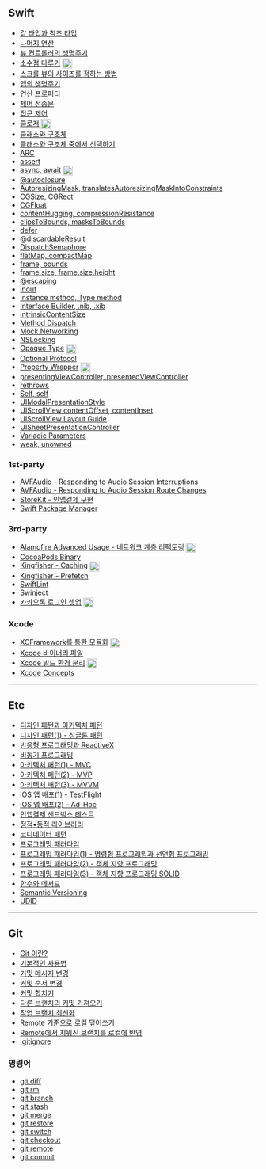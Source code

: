 ##  Swift
- [값 타입과 참조 타입](Swift/call-by-value-reference.md)
- [나머지 연산](Swift/remainder.md)
- [뷰 컨트롤러의 생명주기](./Swift/uiviewcontroller-life-cycle.md)
- [소수점 다루기](https://jaeyoungan.medium.com/swift-%EC%86%8C%EC%88%98%EC%A0%90-%EB%8B%A4%EB%A3%A8%EA%B8%B0-cd78cf00f937) <img src="https://user-images.githubusercontent.com/61190690/167519208-27bbbfbe-700f-49d3-a517-579cca72817b.png" width="20" align="center">
- [스크롤 뷰의 사이즈를 정하는 방법](Swift/uiscrollview-size.md)
- [앱의 생명주기](Swift/app-life-cycle.md)
- [연산 프로퍼티](Swift/computed-properties.md)
- [제어 전송문](Swift/control-transfer-statements.md)
- [접근 제어](Swift/access-control.md)
- [클로저](https://fromdave.medium.com/closure-5884c4652479) <img src="https://user-images.githubusercontent.com/61190690/167519208-27bbbfbe-700f-49d3-a517-579cca72817b.png" width="20" align="center">
- [클래스와 구조체](./Swift/struct-class.md)
- [클래스와 구조체 중에서 선택하기](./Swift/struct-class-choosing.md)
- [ARC](Swift/arc.md)
- [assert](Swift/assert.md)
- [async, await](https://jaeyoungan.medium.com/swift-async-await-f6e812fa2517) <img src="https://user-images.githubusercontent.com/61190690/167519208-27bbbfbe-700f-49d3-a517-579cca72817b.png" width="20" align="center">
- [@autoclosure](Swift/autoclosure.md)
- [AutoresizingMask, translatesAutoresizingMaskIntoConstraints](./Swift/autoresizingMask.md)
- [CGSize, CGRect](Swift/cgsize-cgrect.md)
- [CGFloat](Swift/cgfloat.md)
- [contentHugging, compressionResistance](Swift/content-hugging%2C%20compression-resistance.md)
- [clipsToBounds, masksToBounds](Swift/clips-to-bounds%2C%20masks-to-bounds.md)
- [defer](Swift/defer.md)
- [@discardableResult](Swift/discardable-result.md)
- [DispatchSemaphore](Swift/Concurrency/dispatch-semaphore.md)
- [flatMap, compactMap](Swift/flat-map%2C%20compact-map.md)
- [frame, bounds](Swift/frame%2C%20bounds.md)
- [frame.size, frame.size.height](Swift/frame-size-height%2C%20frame-height.md)
- [@escaping](Swift/escaping-closure.md)
- [inout](Swift/inout.md)
- [Instance method, Type method](Swift/instance-type-method.md)
- [Interface Builder, .nib, .xib](Swift/interface-builder-nib-xib.md)
- [intrinsicContentSize](Swift/intrinsic-content-size.md)
- [Method Dispatch](Swift/method-dispatch.md)
- [Mock Networking](Swift/Test/mock-networking.md)
- [NSLocking](Swift/Concurrency/nslocking.md)
- [Opaque Type](https://jaeyoungan.medium.com/swift-opaque-type-c86a2a4b2e6) <img src="https://user-images.githubusercontent.com/61190690/167519208-27bbbfbe-700f-49d3-a517-579cca72817b.png" width="20" align="center">
- [Optional Protocol](./Swift/optional-protocol.md)
- [Property Wrapper](https://fromdave.medium.com/property-wrapper-86a9eeb4c7) <img src="https://user-images.githubusercontent.com/61190690/167519208-27bbbfbe-700f-49d3-a517-579cca72817b.png" width="20" align="center"> 
- [presentingViewController, presentedViewController](Swift/presenting%2C%20presented.md)
- [rethrows](Swift/rethrows.md)
- [Self, self](Swift/self.md)
- [UIModalPresentationStyle](Swift/uimodalpresentationstyle.md)
- [UIScrollView contentOffset, contentInset](Swift/content-offset%2C%20content-inset.md)
- [UIScrollView Layout Guide](Swift/uiscrollview-layout-guide.md)
- [UISheetPresentationController](Swift/uisheetpresentationcontroller.md)
- [Variadic Parameters](Swift/variadic-parameters.md)
- [weak, unowned](Swift/weak-unowned-reference.md)

### 1st-party
- [AVFAudio - Responding to Audio Session Interruptions](./Swift/1st-party/avfaudio-responding-to-audio-session-interruptions.md)
- [AVFAudio - Responding to Audio Session Route Changes](./Swift/1st-party/avfaudio-responding-to-audio-session-route-changes.md)
- [StoreKit - 인앱결제 구현](./Swift/1st-party/StoreKit/storekit.md)
- [Swift Package Manager](./Swift/1st-party/SPM/spm.md)

### 3rd-party
- [Alamofire Advanced Usage - 네트워크 계층 리팩토링](https://fromdave.medium.com/alamofire-%ED%99%9C%EC%9A%A9%EA%B8%B0-8bf5274fbaf) <img src="https://user-images.githubusercontent.com/61190690/167519208-27bbbfbe-700f-49d3-a517-579cca72817b.png" width="20" align="center"> 
- [CocoaPods Binary](./Swift/3rd-party/cocoapods-binary.md)
- [Kingfisher - Caching](https://medium.com/@jaeyoungan/kingfisher-1-%EC%BA%90%EC%8B%B1-c45a54505d22) <img src="https://user-images.githubusercontent.com/61190690/167519208-27bbbfbe-700f-49d3-a517-579cca72817b.png" width="20" align="center"> 
- [Kingfisher - Prefetch](Swift/3rd-party/kingfisher-prefetch.md)
- [SwiftLint](Swift/3rd-party/swiftlint.md)
- [Swinject](Swift/3rd-party/swinject.md)
- [카카오톡 로그인 셋업](https://jaeyoungan.medium.com/%EC%B9%B4%EC%B9%B4%EC%98%A4%ED%86%A1-%EB%A1%9C%EA%B7%B8%EC%9D%B8-1-%EC%A4%80%EB%B9%84-11f8357f2a52) <img src="https://user-images.githubusercontent.com/61190690/167519208-27bbbfbe-700f-49d3-a517-579cca72817b.png" width="20" align="center"> 

### Xcode
- [XCFramework를 통한 모듈화](https://jaeyoungan.medium.com/xcframework%EB%A5%BC-%ED%86%B5%ED%95%9C-%EB%AA%A8%EB%93%88%ED%99%94-7f5d36ccbcee) <img src="https://user-images.githubusercontent.com/61190690/167519208-27bbbfbe-700f-49d3-a517-579cca72817b.png" width="20" align="center"> 
- [Xcode 바이너리 파일](./Swift/Xcode/xcode-binary-file.md)
- [Xcode 빌드 환경 분리](https://jaeyoungan.medium.com/xcode-%EB%B9%8C%EB%93%9C-%ED%99%98%EA%B2%BD-%EB%B6%84%EB%A6%AC%ED%95%98%EA%B8%B0-ad4cc497da7d) <img src="https://user-images.githubusercontent.com/61190690/167519208-27bbbfbe-700f-49d3-a517-579cca72817b.png" width="20" align="center"> 
- [Xcode Concepts](./Swift/Xcode/xcode-concepts.md)
---
## Etc
- [디자인 패턴과 아키텍처 패턴](./Etc/design-architecture-pattern.md)
- [디자인 패턴(1) - 싱글톤 패턴](./Etc/design-pattern-singleton.md)
- [반응형 프로그래밍과 ReactiveX](./Etc/reactive-programming.md)
- [비동기 프로그래밍](./Etc/async-programming.md)
- [아키텍처 패턴(1) - MVC](./Etc/mvc.md)
- [아키텍처 패턴(2) - MVP](./Etc/mvp.md)
- [아키텍처 패턴(3) - MVVM](./Etc/mvvm.md)
- [iOS 앱 배포(1) - TestFlight](./Etc/testflight.md)
- [iOS 앱 배포(2) - Ad-Hoc](./Etc/adhoc.md)
- [인앱결제 샌드박스 테스트](./Etc/iap-sandbox.md)
- [정적•동적 라이브러리](./Etc/static-dynamic-library.md)
- [코디네이터 패턴](./Etc/coordinator-pattern.md)
- [프로그래밍 패러다임](./Etc/programming-paradigm.md)
- [프로그래밍 패러다임(1) - 명령형 프로그래밍과 선언형 프로그래밍](./Etc/imperative-and-declarative-programming.md)
- [프로그래밍 패러다임(2) - 객체 지향 프로그래밍](./Etc/object-oriented-programming.md)
- [프로그래밍 패러다임(3) - 객체 지향 프로그래밍 SOLID](./Etc/solid.md)
- [함수와 메서드](./Etc/function-method.md)
- [Semantic Versioning](./Etc/semantic-versioning.md)
- [UDID](./Etc/udid.md)
---
## Git
- [Git 이란?](./Git/git.md)
- [기본적인 사용법](./Git/%EA%B8%B0%EB%B3%B8%EC%A0%81%EC%9D%B8_%EC%82%AC%EC%9A%A9%EB%B2%95.md)
- [커밋 메시지 변경](./Git/%EC%BB%A4%EB%B0%8B%20_%EB%A9%94%EC%8B%9C%EC%A7%80_%EB%B3%80%EA%B2%BD.md)
- [커밋 순서 변경](./Git/%EC%BB%A4%EB%B0%8B_%EC%88%9C%EC%84%9C_%EB%B3%80%EA%B2%BD.md)
- [커밋 합치기](./Git/%EC%BB%A4%EB%B0%8B_%ED%95%A9%EC%B9%98%EA%B8%B0.md)
- [다른 브랜치의 커밋 가져오기](./Git/%EB%8B%A4%EB%A5%B8_%EB%B8%8C%EB%9E%9C%EC%B9%98%EC%9D%98_%EC%BB%A4%EB%B0%8B_%EA%B0%80%EC%A0%B8%EC%98%A4%EA%B8%B0.md)
- [작업 브랜치 최신화](./Git/%EC%9E%91%EC%97%85_%EB%B8%8C%EB%9E%9C%EC%B9%98_%EC%B5%9C%EC%8B%A0%ED%99%94.md)
- [Remote 기준으로 로컬 덮어쓰기](./Git/Remote_%EA%B8%B0%EC%A4%80%EC%9C%BC%EB%A1%9C_%EB%8D%AE%EC%96%B4%EC%93%B0%EA%B8%B0.md)
- [Remote에서 지워진 브랜치를 로컬에 반영](./Git/Remote%EC%97%90%EC%84%9C_%EC%A7%80%EC%9B%8C%EC%A7%84_%EB%B8%8C%EB%9E%9C%EC%B9%98_%EB%B0%98%EC%98%81.md)
- [.gitignore](./Git/gitignore.md)

### 명령어
- [git diff](./Git/git-diff.md)
- [git rm](./Git/git-rm.md)
- [git branch](./Git/git-branch.md)
- [git stash](./Git/git-stash.md)
- [git merge](./Git/git-merge.md)
- [git restore](./Git/git-restore.md)
- [git switch](./Git/git-switch.md)
- [git checkout](./Git/git-checkout.md)
- [git remote](./Git/git-remote.md)
- [git commit](./Git/git-commit.md)
